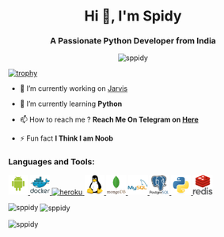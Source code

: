 <h1 align="center">Hi 👋, I'm Spidy</h1>
<h3 align="center">A Passionate Python Developer from India</h3>

<p align="center"> <img src="https://komarev.com/ghpvc/?username=sppidy&label=Profile%20views&color=0e75b6&style=flat" alt="sppidy" /> </p>

[![trophy](https://github-profile-trophy.vercel.app/?username=ryo-ma&theme=onedark)](https://github.com/ryo-ma/github-profile-trophy)

- 🔭 I’m currently working on [Jarvis](https://github.com/jarvis-works/jarvisuserbot)

- 🌱 I’m currently learning **Python**

- 📫 How to reach me ? **Reach Me On Telegram on [Here](https://t.me/spidyuserbot)**

- ⚡ Fun fact **I Think I am Noob**


<h3 align="left">Languages and Tools:</h3>
<p align="left"> <a href="https://developer.android.com" target="_blank"> <img src="https://raw.githubusercontent.com/devicons/devicon/master/icons/android/android-original-wordmark.svg" alt="android" width="40" height="40"/> </a> <a href="https://www.docker.com/" target="_blank"> <img src="https://raw.githubusercontent.com/devicons/devicon/master/icons/docker/docker-original-wordmark.svg" alt="docker" width="40" height="40"/> </a> <a href="https://heroku.com" target="_blank"> <img src="https://www.vectorlogo.zone/logos/heroku/heroku-icon.svg" alt="heroku" width="40" height="40"/> </a> <a href="https://www.linux.org/" target="_blank"> <img src="https://raw.githubusercontent.com/devicons/devicon/master/icons/linux/linux-original.svg" alt="linux" width="40" height="40"/> </a> <a href="https://www.mongodb.com/" target="_blank"> <img src="https://raw.githubusercontent.com/devicons/devicon/master/icons/mongodb/mongodb-original-wordmark.svg" alt="mongodb" width="40" height="40"/> </a> <a href="https://www.mysql.com/" target="_blank"> <img src="https://raw.githubusercontent.com/devicons/devicon/master/icons/mysql/mysql-original-wordmark.svg" alt="mysql" width="40" height="40"/> </a> <a href="https://www.postgresql.org" target="_blank"> <img src="https://raw.githubusercontent.com/devicons/devicon/master/icons/postgresql/postgresql-original-wordmark.svg" alt="postgresql" width="40" height="40"/> </a> <a href="https://www.python.org" target="_blank"> <img src="https://raw.githubusercontent.com/devicons/devicon/master/icons/python/python-original.svg" alt="python" width="40" height="40"/> </a> <a href="https://redis.io" target="_blank"> <img src="https://raw.githubusercontent.com/devicons/devicon/master/icons/redis/redis-original-wordmark.svg" alt="redis" width="40" height="40"/> </a> </p>

<p><img align="left" src="https://github-readme-stats.vercel.app/api/top-langs?username=sppidy&show_icons=true&locale=en&layout=compact" alt="sppidy" /></p>

<p>&nbsp;<img align="center" src="https://github-readme-stats.vercel.app/api?username=sppidy&show_icons=true&locale=en" alt="sppidy" /></p>

<p><img align="center" src="https://github-readme-streak-stats.herokuapp.com/?user=sppidy&" alt="sppidy" /></p>
